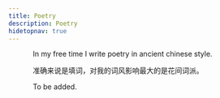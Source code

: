 ```yaml
---
title: Poetry
description: Poetry
hidetopnav: true
---
```



<style type="text/css">

body > * {
    margin-left: 3rem;
}

#content {
    width: 38rem;
    padding-bottom: 4rem;
}

iframe {
    margin-left: -1rem;
}

</style>

In my free time I write poetry in ancient chinese style.

准确来说是填词，对我的词风影响最大的是花间词派。

To be added.

<!-- See the website for my photography here: <a href="https://photography.danielroelfs.com" target="_blank">photography.danielroelfs.com</a> -->
<!-- ```{r}
#| label: iframe
#| echo: FALSE

htmltools::tags$iframe(
  src = "https://photography.danielroelfs.com/",
  onload = "this.width='100%';this.height=screen.height*0.5;",
  frameBorder = "0"
)
``` -->
